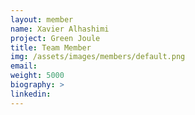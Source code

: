```yaml
---
layout: member
name: Xavier Alhashimi
project: Green Joule
title: Team Member
img: /assets/images/members/default.png
email:
weight: 5000
biography: >
linkedin:
---
```


